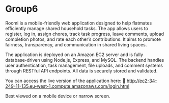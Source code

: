 # Group6
Roomi is a mobile-friendly web application designed to help flatmates efficiently manage shared household tasks. The app allows users to register, log in, assign chores, track task progress, leave comments, upload completion photos, and rate each other’s contributions. It aims to promote fairness, transparency, and communication in shared living spaces.

The application is deployed on an Amazon EC2 server and is fully database-driven using Node.js, Express, and MySQL. The backend handles user authentication, task management, file uploads, and comment systems through RESTful API endpoints. All data is securely stored and validated.

You can access the live version of the application here:
🔗 http://ec2-34-249-11-135.eu-west-1.compute.amazonaws.com/login.html

Best viewed on a mobile device or narrow screen.
